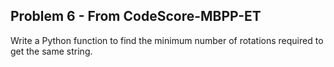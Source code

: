 ## Problem 6 - From CodeScore-MBPP-ET

Write a Python function to find the minimum number of rotations required to get the same string.